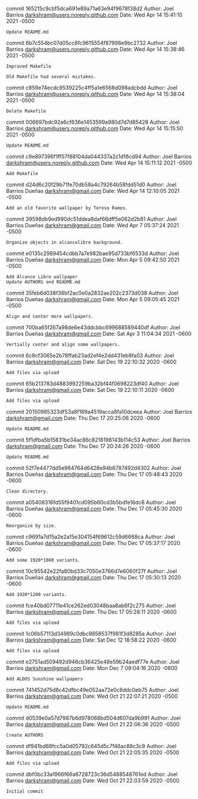 commit 165215c9cbf5dca691e89a71a63e94f9678f38d2
Author: Joel Barrios <darkshram@users.noreply.github.com>
Date:   Wed Apr 14 15:41:10 2021 -0500

    Update README.md

commit 6b7c554bc07d05cc8fc9615554f87998e9bc2732
Author: Joel Barrios <darkshram@users.noreply.github.com>
Date:   Wed Apr 14 15:38:46 2021 -0500

    Improved Makefile
    
    Old Makefile had several mistakes.

commit c859e74ecdc9539225c4ff5a1e6568d098adcbdd
Author: Joel Barrios <darkshram@users.noreply.github.com>
Date:   Wed Apr 14 15:38:04 2021 -0500

    Delete Makefile

commit 006697bdc92a6cf636e1453599a980d7d7d85428
Author: Joel Barrios <darkshram@users.noreply.github.com>
Date:   Wed Apr 14 15:15:50 2021 -0500

    Update README.md

commit c9e897396f1ff57f88104da044337a2c1d16cd94
Author: Joel Barrios <darkshram@users.noreply.github.com>
Date:   Wed Apr 14 15:11:12 2021 -0500

    Add Makefile

commit d24d6c20f29b71fe70db58a4c79264b58fdd51d0
Author: Joel Barrios Dueñas <darkshram@gmail.com>
Date:   Wed Apr 14 12:10:05 2021 -0500

    Add an old favorite wallpaper by Tereso Ramos.

commit 39598db9ed990dc51ddea8daf66dff5e062d2b81
Author: Joel Barrios Dueñas <darkshram@gmail.com>
Date:   Wed Apr 7 05:37:24 2021 -0500

    Organize objects in alcancelibre background.

commit e0135c2989454cdbb7a7e982bae95d733bf6533d
Author: Joel Barrios Dueñas <darkshram@gmail.com>
Date:   Mon Apr 5 09:42:50 2021 -0500

    Add Alcance Libre wallpaper
    Update AUTHORS and README.md

commit 35feb6d038f38bf2ac0e0a2832ae202c2373d038
Author: Joel Barrios Dueñas <darkshram@gmail.com>
Date:   Mon Apr 5 09:05:45 2021 -0500

    Align and center more wallpapers.

commit 700ba65f267a98de6e43ddcbbc699688589440df
Author: Joel Barrios Dueñas <darkshram@gmail.com>
Date:   Sat Apr 3 11:04:34 2021 -0600

    Vertially center and align some wallpapers.

commit 6c8cf3065e2b78ffab23ad2ef4e2dd431eb8fa03
Author: Joel Barrios <darkshram@gmail.com>
Date:   Sat Dec 19 22:10:32 2020 -0600

    Add files via upload

commit 65b213783d4883992259ba32bf44f0698223df40
Author: Joel Barrios <darkshram@gmail.com>
Date:   Sat Dec 19 22:10:11 2020 -0600

    Add files via upload

commit 20150985323df53a8f189a4519acca8fa10dceea
Author: Joel Barrios <darkshram@gmail.com>
Date:   Thu Dec 17 20:25:06 2020 -0600

    Update README.md

commit 5f1dfba5b15831be34ac86c8218198143b114c53
Author: Joel Barrios <darkshram@gmail.com>
Date:   Thu Dec 17 20:24:26 2020 -0600

    Update README.md

commit 52f7e4477dd5e984764d6428e94b6787492d4302
Author: Joel Barrios Dueñas <darkshram@gmail.com>
Date:   Thu Dec 17 05:48:43 2020 -0600

    Clean directory.

commit a05408316fd55f9401cd095b60cd3b5bdfe16dc8
Author: Joel Barrios Dueñas <darkshram@gmail.com>
Date:   Thu Dec 17 05:45:30 2020 -0600

    Reorganize by size.

commit c9691a7d15a2e2a15e304154f69612c59d6668ca
Author: Joel Barrios Dueñas <darkshram@gmail.com>
Date:   Thu Dec 17 05:37:17 2020 -0600

    Add some 1920*1080 variants.

commit 10c95542e22fa80bd33c7050e3766d7e6060f27f
Author: Joel Barrios Dueñas <darkshram@gmail.com>
Date:   Thu Dec 17 05:30:13 2020 -0600

    Add 1920*1200 variants.

commit fce40bd07711e41ce262ed03048baa8ab6f2c275
Author: Joel Barrios <darkshram@gmail.com>
Date:   Thu Dec 17 05:28:11 2020 -0600

    Add files via upload

commit 1c06b57113d34989c0dbc9858537f981f3d8285a
Author: Joel Barrios <darkshram@gmail.com>
Date:   Sat Dec 12 18:58:22 2020 -0600

    Add files via upload

commit e2751ad509492d946cb36425e48e59b24aedf77e
Author: Joel Barrios <darkshram@gmail.com>
Date:   Mon Dec 7 09:04:16 2020 -0600

    Add ALDOS Sunshine wallpapers

commit 741452d75d8c42dfbc49e052aa72e0c8ddc0eb75
Author: Joel Barrios <darkshram@gmail.com>
Date:   Wed Oct 21 22:07:21 2020 -0500

    Update README.md

commit d0539e0a57d7987b6d978068bd504d607da9b991
Author: Joel Barrios <darkshram@gmail.com>
Date:   Wed Oct 21 22:06:36 2020 -0500

    Create AUTHORS

commit df941bd88fcc5a0d05792c645d5c7f46ac88c3c9
Author: Joel Barrios <darkshram@gmail.com>
Date:   Wed Oct 21 22:05:35 2020 -0500

    Add files via upload

commit dbf0bc33a1966f66a6728723c36d5488548761ed
Author: Joel Barrios <darkshram@gmail.com>
Date:   Wed Oct 21 22:03:59 2020 -0500

    Initial commit
